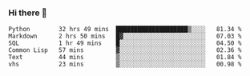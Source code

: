 ### Hi there 👋

<!--
**gustavkrist/gustavkrist** is a ✨ _special_ ✨ repository because its `README.md` (this file) appears on your GitHub profile.

Here are some ideas to get you started:

- 🔭 I’m currently working on ...
- 🌱 I’m currently learning ...
- 👯 I’m looking to collaborate on ...
- 🤔 I’m looking for help with ...
- 💬 Ask me about ...
- 📫 How to reach me: ...
- 😄 Pronouns: ...
- ⚡ Fun fact: ...
-->

<!--START_SECTION:waka-->

```text
Python        32 hrs 49 mins  ████████████████████▒░░░░   81.34 %
Markdown      2 hrs 50 mins   █▓░░░░░░░░░░░░░░░░░░░░░░░   07.03 %
SQL           1 hr 49 mins    █░░░░░░░░░░░░░░░░░░░░░░░░   04.50 %
Common Lisp   57 mins         ▓░░░░░░░░░░░░░░░░░░░░░░░░   02.36 %
Text          44 mins         ▒░░░░░░░░░░░░░░░░░░░░░░░░   01.84 %
vhs           23 mins         ▒░░░░░░░░░░░░░░░░░░░░░░░░   00.98 %
```

<!--END_SECTION:waka-->

